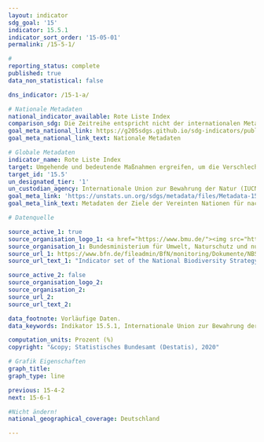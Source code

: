 ```yaml
---
layout: indicator
sdg_goal: '15'
indicator: 15.5.1
indicator_sort_order: '15-05-01'
permalink: /15-5-1/

#
reporting_status: complete
published: true
data_non_statistical: false

dns_indicator: /15-1-a/ 

# Nationale Metadaten
national_indicator_available: Rote Liste Index
comparison_sdg: Die Zeitreihe entspricht nicht der internationalen Metadatenbeschreibung.
goal_meta_national_link: https://g205sdgs.github.io/sdg-indicators/public/MetaDe/15.5.1.pdf
goal_meta_national_link_text: Nationale Metadaten

# Globale Metadaten
indicator_name: Rote Liste Index
target: Umgehende und bedeutende Maßnahmen ergreifen, um die Verschlechterung der natürlichen Lebensräume zu verringern, dem Verlust der biologischen Vielfalt ein Ende zu setzen und bis 2020 die bedrohten Arten zu schützen und ihr Aussterben zu verhindern
target_id: '15.5'
un_designated_tier: '1'
un_custodian_agency: Internationale Union zur Bewahrung der Natur (IUCN), BirdLife International (BLI)
goal_meta_link: 'https://unstats.un.org/sdgs/metadata/files/Metadata-15-05-01.pdf'
goal_meta_link_text: Metadaten der Ziele der Vereinten Nationen für nachhaltige Entwicklung

# Datenquelle

source_active_1: true
source_organisation_logo_1: <a href="https://www.bmu.de/"><img src="https://g205sdgs.github.io/sdg-indicators/public/logos/bmu.png" alt="Logo BMU" /></a>
source_organisation_1: Bundesministerium für Umwelt, Naturschutz und nukleare Sicherheit (BMU)
source_url_1: https://www.bfn.de/fileadmin/BfN/monitoring/Dokumente/NBS_Indikatorenbericht_2014_Internet_barrierefrei.pdf
source_url_text_1: "Indicator set of the National Biodiversity Strategy"

source_active_2: false
source_organisation_logo_2:
source_organisation_2:
source_url_2:
source_url_text_2:

data_footnote: Vorläufige Daten.
data_keywords: Indikator 15.5.1, Internationale Union zur Bewahrung der Natur (IUCN), BirdLife International (BLI)

computation_units: Prozent (%)
copyright: "&copy; Statistisches Bundesamt (Destatis), 2020"

# Grafik Eigenschaften
graph_title:
graph_type: line

previous: 15-4-2
next: 15-6-1

#Nicht ändern!
national_geographical_coverage: Deutschland

---
```

